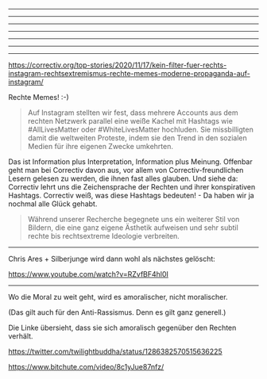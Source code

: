 

--------- --------- --------- --------- --------- --------- --------- ---------
--------- --------- --------- --------- --------- --------- --------- ---------
--------- --------- --------- --------- --------- --------- --------- ---------
--------- --------- --------- --------- --------- --------- --------- ---------
--------- --------- --------- --------- --------- --------- --------- ---------
--------- --------- --------- --------- --------- --------- --------- ---------

--------- --------- --------- --------- --------- --------- --------- ---------




https://correctiv.org/top-stories/2020/11/17/kein-filter-fuer-rechts-instagram-rechtsextremismus-rechte-memes-moderne-propaganda-auf-instagram/


Rechte Memes!
:-)




> Auf Instagram stellten wir fest, dass mehrere Accounts aus dem rechten Netzwerk parallel eine weiße Kachel mit Hashtags wie #AllLivesMatter oder #WhiteLivesMatter hochluden. Sie missbilligten damit die weltweiten Proteste, indem sie den Trend in den sozialen Medien für ihre eigenen Zwecke umkehrten.

Das ist Information plus Interpretation, Information plus Meinung. Offenbar geht man bei Correctiv davon aus, vor allem von Correctiv-freundlichen Lesern gelesen zu werden, die ihnen fast alles glauben. Und siehe da: Correctiv lehrt uns die Zeichensprache der Rechten und ihrer konspirativen Hashtags. Correctiv weiß, was diese Hashtags bedeuten! - Da haben wir ja nochmal alle Glück gehabt.



> Während unserer Recherche begegnete uns ein weiterer Stil von Bildern, die eine ganz eigene Ästhetik aufweisen und sehr subtil rechte bis rechtsextreme Ideologie verbreiten.











--------- --------- --------- --------- --------- --------- --------- ---------







Chris Ares + Silberjunge wird dann wohl als nächstes gelöscht:

https://www.youtube.com/watch?v=RZvfBF4hl0I



--------- --------- --------- --------- --------- --------- --------- ---------

Wo die Moral zu weit geht, wird es amoralischer, nicht moralischer.

(Das gilt auch für den Anti-Rassismus. Denn es gilt ganz generell.)


Die Linke übersieht, dass sie sich amoralisch gegenüber den Rechten verhält.


https://twitter.com/twilightbuddha/status/1286382570515636225

https://www.bitchute.com/video/8c1yJue87nfz/
